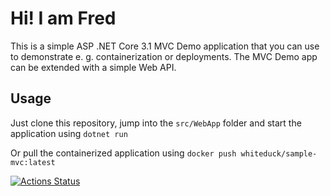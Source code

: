 # Hi! I am Fred

This is a simple ASP .NET Core 3.1 MVC Demo application that you can use to demonstrate e. g. containerization or deployments. The MVC Demo app can be extended with a simple Web API.

## Usage

Just clone this repository, jump into the `src/WebApp` folder and start the application using ```dotnet run```

Or pull the containerized application using ```docker push whiteduck/sample-mvc:latest```

[![Actions Status](https://github.com/whiteducksoftware/sample-mvc/workflows/Publish%20to%20Registry/badge.svg)](https://github.com/whiteducksoftware/sample-mvc/actions)

